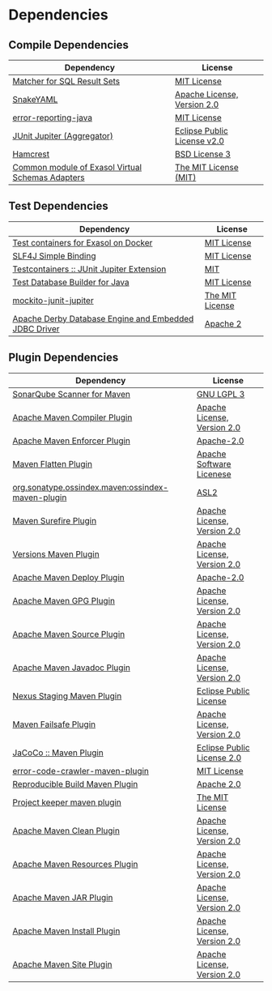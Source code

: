 <!-- @formatter:off -->
# Dependencies

## Compile Dependencies

| Dependency                                             | License                          |
| ------------------------------------------------------ | -------------------------------- |
| [Matcher for SQL Result Sets][0]                       | [MIT License][1]                 |
| [SnakeYAML][2]                                         | [Apache License, Version 2.0][3] |
| [error-reporting-java][4]                              | [MIT License][5]                 |
| [JUnit Jupiter (Aggregator)][6]                        | [Eclipse Public License v2.0][7] |
| [Hamcrest][8]                                          | [BSD License 3][9]               |
| [Common module of Exasol Virtual Schemas Adapters][10] | [The MIT License (MIT)][11]      |

## Test Dependencies

| Dependency                                                  | License               |
| ----------------------------------------------------------- | --------------------- |
| [Test containers for Exasol on Docker][12]                  | [MIT License][13]     |
| [SLF4J Simple Binding][14]                                  | [MIT License][15]     |
| [Testcontainers :: JUnit Jupiter Extension][16]             | [MIT][17]             |
| [Test Database Builder for Java][18]                        | [MIT License][19]     |
| [mockito-junit-jupiter][20]                                 | [The MIT License][21] |
| [Apache Derby Database Engine and Embedded JDBC Driver][22] | [Apache 2][3]         |

## Plugin Dependencies

| Dependency                                              | License                           |
| ------------------------------------------------------- | --------------------------------- |
| [SonarQube Scanner for Maven][23]                       | [GNU LGPL 3][24]                  |
| [Apache Maven Compiler Plugin][25]                      | [Apache License, Version 2.0][26] |
| [Apache Maven Enforcer Plugin][27]                      | [Apache-2.0][26]                  |
| [Maven Flatten Plugin][28]                              | [Apache Software Licenese][26]    |
| [org.sonatype.ossindex.maven:ossindex-maven-plugin][29] | [ASL2][3]                         |
| [Maven Surefire Plugin][30]                             | [Apache License, Version 2.0][26] |
| [Versions Maven Plugin][31]                             | [Apache License, Version 2.0][26] |
| [Apache Maven Deploy Plugin][32]                        | [Apache-2.0][26]                  |
| [Apache Maven GPG Plugin][33]                           | [Apache License, Version 2.0][26] |
| [Apache Maven Source Plugin][34]                        | [Apache License, Version 2.0][26] |
| [Apache Maven Javadoc Plugin][35]                       | [Apache License, Version 2.0][26] |
| [Nexus Staging Maven Plugin][36]                        | [Eclipse Public License][37]      |
| [Maven Failsafe Plugin][38]                             | [Apache License, Version 2.0][26] |
| [JaCoCo :: Maven Plugin][39]                            | [Eclipse Public License 2.0][40]  |
| [error-code-crawler-maven-plugin][41]                   | [MIT License][42]                 |
| [Reproducible Build Maven Plugin][43]                   | [Apache 2.0][3]                   |
| [Project keeper maven plugin][44]                       | [The MIT License][45]             |
| [Apache Maven Clean Plugin][46]                         | [Apache License, Version 2.0][26] |
| [Apache Maven Resources Plugin][47]                     | [Apache License, Version 2.0][26] |
| [Apache Maven JAR Plugin][48]                           | [Apache License, Version 2.0][26] |
| [Apache Maven Install Plugin][49]                       | [Apache License, Version 2.0][26] |
| [Apache Maven Site Plugin][50]                          | [Apache License, Version 2.0][26] |

[0]: https://github.com/exasol/hamcrest-resultset-matcher/
[1]: https://github.com/exasol/hamcrest-resultset-matcher/blob/main/LICENSE
[2]: https://bitbucket.org/snakeyaml/snakeyaml
[3]: http://www.apache.org/licenses/LICENSE-2.0.txt
[4]: https://github.com/exasol/error-reporting-java/
[5]: https://github.com/exasol/error-reporting-java/blob/main/LICENSE
[6]: https://junit.org/junit5/
[7]: https://www.eclipse.org/legal/epl-v20.html
[8]: http://hamcrest.org/JavaHamcrest/
[9]: http://opensource.org/licenses/BSD-3-Clause
[10]: https://github.com/exasol/virtual-schema-common-java/
[11]: https://github.com/exasol/virtual-schema-common-java/blob/main/LICENSE
[12]: https://github.com/exasol/exasol-testcontainers/
[13]: https://github.com/exasol/exasol-testcontainers/blob/main/LICENSE
[14]: http://www.slf4j.org
[15]: http://www.opensource.org/licenses/mit-license.php
[16]: https://testcontainers.org
[17]: http://opensource.org/licenses/MIT
[18]: https://github.com/exasol/test-db-builder-java/
[19]: https://github.com/exasol/test-db-builder-java/blob/main/LICENSE
[20]: https://github.com/mockito/mockito
[21]: https://github.com/mockito/mockito/blob/main/LICENSE
[22]: http://db.apache.org/derby/
[23]: http://sonarsource.github.io/sonar-scanner-maven/
[24]: http://www.gnu.org/licenses/lgpl.txt
[25]: https://maven.apache.org/plugins/maven-compiler-plugin/
[26]: https://www.apache.org/licenses/LICENSE-2.0.txt
[27]: https://maven.apache.org/enforcer/maven-enforcer-plugin/
[28]: https://www.mojohaus.org/flatten-maven-plugin/
[29]: https://sonatype.github.io/ossindex-maven/maven-plugin/
[30]: https://maven.apache.org/surefire/maven-surefire-plugin/
[31]: https://www.mojohaus.org/versions/versions-maven-plugin/
[32]: https://maven.apache.org/plugins/maven-deploy-plugin/
[33]: https://maven.apache.org/plugins/maven-gpg-plugin/
[34]: https://maven.apache.org/plugins/maven-source-plugin/
[35]: https://maven.apache.org/plugins/maven-javadoc-plugin/
[36]: http://www.sonatype.com/public-parent/nexus-maven-plugins/nexus-staging/nexus-staging-maven-plugin/
[37]: http://www.eclipse.org/legal/epl-v10.html
[38]: https://maven.apache.org/surefire/maven-failsafe-plugin/
[39]: https://www.jacoco.org/jacoco/trunk/doc/maven.html
[40]: https://www.eclipse.org/legal/epl-2.0/
[41]: https://github.com/exasol/error-code-crawler-maven-plugin/
[42]: https://github.com/exasol/error-code-crawler-maven-plugin/blob/main/LICENSE
[43]: http://zlika.github.io/reproducible-build-maven-plugin
[44]: https://github.com/exasol/project-keeper/
[45]: https://github.com/exasol/project-keeper/blob/main/LICENSE
[46]: https://maven.apache.org/plugins/maven-clean-plugin/
[47]: https://maven.apache.org/plugins/maven-resources-plugin/
[48]: https://maven.apache.org/plugins/maven-jar-plugin/
[49]: https://maven.apache.org/plugins/maven-install-plugin/
[50]: https://maven.apache.org/plugins/maven-site-plugin/

